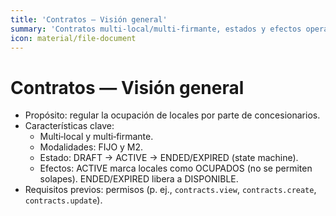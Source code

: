 ```yaml
---
title: 'Contratos — Visión general'
summary: 'Contratos multi‑local/multi‑firmante, estados y efectos operativos.'
icon: material/file-document
---
```


# Contratos — Visión general

- Propósito: regular la ocupación de locales por parte de concesionarios.
- Características clave:
  - Multi‑local y multi‑firmante.
  - Modalidades: FIJO y M2.
  - Estado: DRAFT → ACTIVE → ENDED/EXPIRED (state machine).
  - Efectos: ACTIVE marca locales como OCUPADOS (no se permiten solapes). ENDED/EXPIRED libera a DISPONIBLE.
- Requisitos previos: permisos (p. ej., `contracts.view`, `contracts.create`, `contracts.update`).
